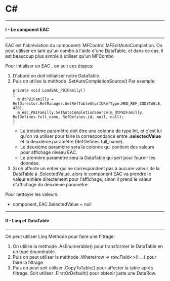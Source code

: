 # C# 

***
#### I - Le compoent EAC 
***
EAC est l'abréviation du component: MFControl.MFEditAutoCompletion.
On peut utiliser en tant qu'un combo à l'aide d'une DataTable, et dans ce cas, il est beaucoup plus simple à utiliser qu'un MFCombo

Pour intialiser un EAC , on suit ces étapes:
1. D'abord on doit initialiser notre DataTable.
2. Puis on utilise la méthode .SetAutoCompletionSource()
    Par exemple:
    ```
    private void LoadEAC_PBIFamily()
    {
      m_dtPBIFamilly = RefDirector.RefManager.GetRefTableShp(IORefType.MED_REF_CODETABLE, 420);
      m_eac_PBIFamilly.SetAutoCompletionSource(m_dtPBIFamilly, RefDefines.full_name, RefDefines.id, null, null);
    }
    ```
    - Le troisième paramètre doit être une colonne de type Int, et c'est lui qu'on va utiliser pour faire la correspondance entre __.selectedValue__ et la deuxième paramètre (RefDefines.full_name).
    - Le deuxième paramètre sera la colonne qui contient des valeurs pour affichage niveau EAC.
    - Le première paramètre sera la DataTable qui sert pour fournir les données.
3. Si on affecte un entier qui ne correspondent pas à aucune valeur de la DataTable à .SelectedValue, alors le component EAC va prendre le valeur entière directement pour l'affichage, sinon il prend le valeur d'affichage du deuxième paramètre.


Pour nettoyer les valeurs:
- component_EAC.SelectedValue = null

***
#### II - Linq et DataTable
***
On peut utiliser Linq Methode pour faire une filtrage:
1. On utilise la méthode .AsEnumerable() pour transformer le DataTable en un type énumérable.
2. Puis on peut utiliser la méthode .Where(row => row.Field<>() ...) pour faire la filtrage
3. Puis on peut soit utiliser .CopyToTable() pour affecter la table après filtrage,
    Soit utiliser .FirstOrDefault() pour obtenir juste une DataRow.

